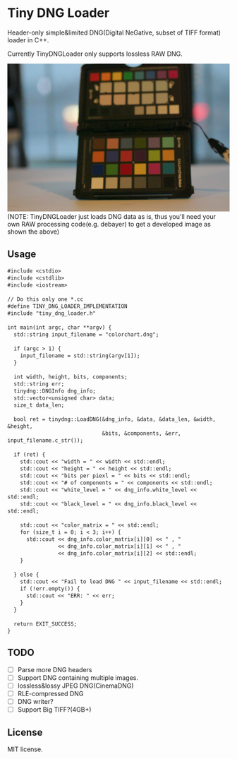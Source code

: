 # Tiny DNG Loader

Header-only simple&limited DNG(Digital NeGative, subset of TIFF format) loader in C++.

Currently TinyDNGLoader only supports lossless RAW DNG.

![](images/colorchart.png)
(NOTE: TinyDNGLoader just loads DNG data as is, thus you'll need your own RAW processing code(e.g. debayer) to get a developed image as shown the above)

## Usage

```
#include <cstdio>
#include <cstdlib>
#include <iostream>

// Do this only one *.cc
#define TINY_DNG_LOADER_IMPLEMENTATION
#include "tiny_dng_loader.h"

int main(int argc, char **argv) {
  std::string input_filename = "colorchart.dng";

  if (argc > 1) {
    input_filename = std::string(argv[1]);
  }

  int width, height, bits, components;
  std::string err;
  tinydng::DNGInfo dng_info;
  std::vector<unsigned char> data;
  size_t data_len;

  bool ret = tinydng::LoadDNG(&dng_info, &data, &data_len, &width, &height,
                              &bits, &components, &err, input_filename.c_str());

  if (ret) {
    std::cout << "width = " << width << std::endl;
    std::cout << "height = " << height << std::endl;
    std::cout << "bits per piexl = " << bits << std::endl;
    std::cout << "# of components = " << components << std::endl;
    std::cout << "white_level = " << dng_info.white_level << std::endl;
    std::cout << "black_level = " << dng_info.black_level << std::endl;

    std::cout << "color_matrix = " << std::endl;
    for (size_t i = 0; i < 3; i++) {
      std::cout << dng_info.color_matrix[i][0] << " , "
                << dng_info.color_matrix[i][1] << " , "
                << dng_info.color_matrix[i][2] << std::endl;
    }

  } else {
    std::cout << "Fail to load DNG " << input_filename << std::endl;
    if (!err.empty()) {
      std::cout << "ERR: " << err;
    }
  }

  return EXIT_SUCCESS;
}

```


## TODO

* [ ] Parse more DNG headers
* [ ] Support DNG containing multiple images.
* [ ] lossless&lossy JPEG DNG(CinemaDNG)
* [ ] RLE-compressed DNG
* [ ] DNG writer?
* [ ] Support Big TIFF?(4GB+)

## License

MIT license.
